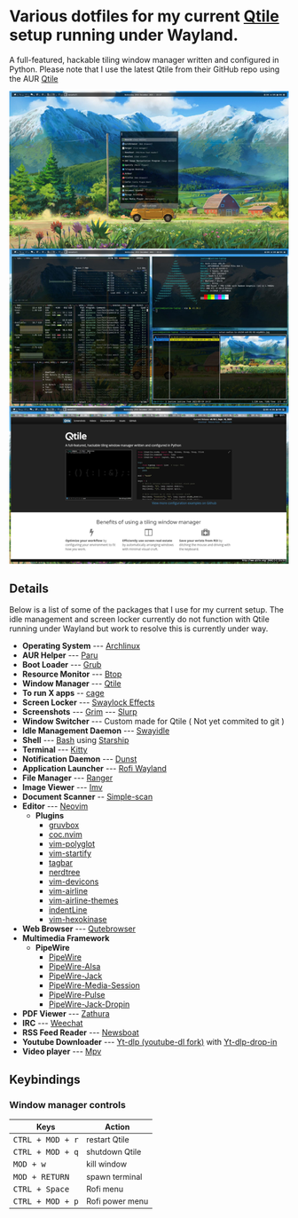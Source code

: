 # Various dotfiles for my current [Qtile](http://www.qtile.org/) setup running under Wayland.
A full-featured, hackable tiling window manager written and configured in Python.
Please note that I use the latest Qtile from their GitHub repo using the AUR [Qtile](https://aur.archlinux.org/packages/qtile-git)

![ScreenShot](screenshot.jpg)

## Details

Below is a list of some of the packages that I use for my current setup.
The idle management and screen locker currently do not function with Qtile running under Wayland but work to resolve this is currently under way.

- **Operating System** --- [Archlinux](https://www.archlinux.org/)
- **AUR Helper** --- [Paru](https://aur.archlinux.org/packages/paru-git/)
- **Boot Loader** --- [Grub](https://wiki.archlinux.org/index.php/GRUB)
- **Resource Monitor** --- [Btop](https://aur.archlinux.org/packages/btop-git)
- **Window Manager** --- [Qtile](https://aur.archlinux.org/packages/qtile-git)
- **To run X apps** -- [cage](https://archlinux.org/packages/community/x86_64/cage)
- **Screen Locker** --- [Swaylock Effects](https://aur.archlinux.org/packages/swaylock-effects-git)
- **Screenshots** --- [Grim](https://aur.archlinux.org/packages/grim-git)
                  --- [Slurp](https://aur.archlinux.org/packages/slurp-git)
- **Window Switcher** --- Custom made for Qtile ( Not yet commited to git )
- **Idle Management Daemon** --- [Swayidle](https://aur.archlinux.org/packages/swayidle.git)
- **Shell** --- [Bash](https://wiki.archlinux.org/index.php/Bash) using [Starship](https://aur.archlinux.org/packages/starship-git/) 
- **Terminal** --- [Kitty](https://wiki.archlinux.org/index.php/Kitty)
- **Notification Daemon** --- [Dunst](https://archlinux.org/packages/community/x86_64/dunst/)
- **Application Launcher** --- [Rofi Wayland](https://aur.archlinux.org/packages/rofi-lbonn-wayland-git)
- **File Manager** --- [Ranger](https://aur.archlinux.org/packages/ranger-git)
- **Image Viewer** --- [Imv](https://archlinux.org/packages/community/x86_64/imv)
- **Document Scanner** -- [Simple-scan](https://archlinux.org/packages/community/x86_64/simple-scan)
- **Editor** --- [Neovim](https://aur.archlinux.org/packages/neovim-git)
  - **Plugins**
	- [gruvbox](https://github.com/morhetz/gruvbox)
	- [coc.nvim](https://github.com/neoclide/coc.nvim)
	- [vim-polyglot](https://github.com/sheerun/vim-polyglot)
	- [vim-startify](https://github.com/mhinz/vim-startify)
	- [tagbar](https://github.com/preservim/tagbar)
	- [nerdtree](https://github.com/preservim/nerdtree)
	- [vim-devicons](https://github.com/ryanoasis/vim-devicons)
	- [vim-airline](https://github.com/vim-airline/vim-airline)
	- [vim-airline-themes](https://github.com/vim-airline/vim-airline-themes)
	- [indentLine](https://github.com/Yggdroot/indentLine)
	- [vim-hexokinase](https://github.com/rrethy/vim-hexokinase)
- **Web Browser** --- [Qutebrowser](https://www.qutebrowser.org)
- **Multimedia Framework**
	- **PipeWire**
		- [PipeWire](https://archlinux.org/packages/extra/x86_64/pipewire)
		- [PipeWire-Alsa](https://archlinux.org/packages/extra/x86_64/pipewire-alsa)
		- [PipeWire-Jack](https://archlinux.org/packages/extra/x86_64/pipewire-jack)
		- [PipeWire-Media-Session](https://archlinux.org/packages/extra/x86_64/pipewire-media-session)
		- [PipeWire-Pulse](https://archlinux.org/packages/extra/x86_64/pipewire-pulse)
		- [PipeWire-Jack-Dropin](https://aur.archlinux.org/packages/pipewire-jack-dropin)
- **PDF Viewer** --- [Zathura](https://wiki.archlinux.org/index.php/Zathura)
- **IRC** --- [Weechat](https://weechat.org/)
- **RSS Feed Reader** --- [Newsboat](https://aur.archlinux.org/packages/newsboat-git)
- **Youtube Downloader** --- [Yt-dlp (youtube-dl fork)](https://aur.archlinux.org/packages/yt-dlp-git) with [Yt-dlp-drop-in](https://aur.archlinux.org/packages/yt-dlp-drop-in)
- **Video player** --- [Mpv](https://aur.archlinux.org/packages/mpv-git)

## Keybindings
### Window manager controls
| Keys                                 | Action                    |
| ------------------------------------ | ------------------------- |
| <kbd>CTRL + MOD + r</kbd>            | restart Qtile             |
| <kbd>CTRL + MOD + q</kbd>            | shutdown Qtile            |
| <kbd>MOD + w</kbd>                   | kill window               |
| <kbd>MOD + RETURN</kbd>              | spawn terminal            |
| <kbd>CTRL + Space</kbd>              | Rofi menu                 |
| <kbd>CTRL + MOD + p</kbd>            | Rofi power menu           |

